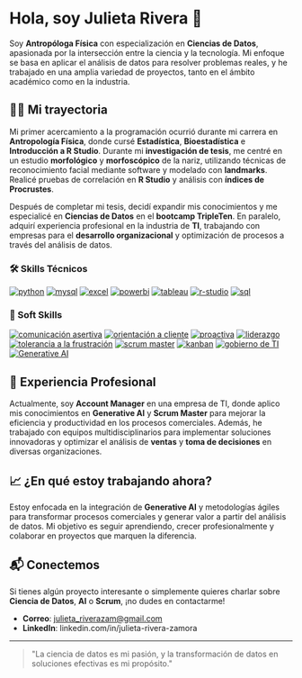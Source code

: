 # Hola, soy Julieta Rivera 👋

Soy **Antropóloga Física** con especialización en **Ciencias de Datos**, apasionada por la intersección entre la ciencia y la tecnología. Mi enfoque se basa en aplicar el análisis de datos para resolver problemas reales, y he trabajado en una amplia variedad de proyectos, tanto en el ámbito académico como en la industria.

## 👩‍💻 Mi trayectoria

Mi primer acercamiento a la programación ocurrió durante mi carrera en **Antropología Física**, donde cursé **Estadística**, **Bioestadística** e **Introducción a R Studio**. Durante mi **investigación de tesis**, me centré en un estudio **morfológico** y **morfoscópico** de la nariz, utilizando técnicas de reconocimiento facial mediante software y modelado con **landmarks**. Realicé pruebas de correlación en **R Studio** y análisis con **índices de Procrustes**.

Después de completar mi tesis, decidí expandir mis conocimientos y me especialicé en **Ciencias de Datos** en el **bootcamp TripleTen**. En paralelo, adquirí experiencia profesional en la industria de **TI**, trabajando con empresas para el **desarrollo organizacional** y optimización de procesos a través del análisis de datos.


<div id="header" align="left">
  <!-- Skills -->
  <h3>🛠️ Skills Técnicos</h3>
  <a href="#"><img decoding="async" src="https://img.shields.io/badge/Python-3776AB?style=for-the-badge&logo=python&logoColor=white" alt="python"/></a>
  <a href="#"><img decoding="async" src="https://img.shields.io/badge/MySQL-6DB33F?style=for-the-badge&logo=mysql&logoColor=white" alt="mysql"/></a>
  <a href="#"><img decoding="async" src="https://img.shields.io/badge/Microsoft_Excel-217346?style=for-the-badge&logo=microsoft-excel&logoColor=white" alt="excel"/></a>
  <a href="#"><img decoding="async" src="https://img.shields.io/badge/Power_BI-FFBE00?style=for-the-badge&logo=Power-BI&logoColor=white" alt="powerbi"/></a>
  <a href="#"><img decoding="async" src="https://img.shields.io/badge/Tableau-E97627?style=for-the-badge&logo=tableau&logoColor=white" alt="tableau"/></a>
  <a href="#"><img decoding="async" src="https://img.shields.io/badge/R-Studio-75AADB?style=for-the-badge&logo=r&logoColor=white" alt="r-studio"/></a>
  <a href="#"><img decoding="async" src="https://img.shields.io/badge/SQL-4479A1?style=for-the-badge&logo=sql&logoColor=white" alt="sql"/></a>
</div>

<div id="header" align="left">
  <!-- Soft Skills -->
  <h3>🤝 Soft Skills</h3>
  <a href="#"><img decoding="async" src="https://img.shields.io/badge/Comunicación_Asertiva-FF6347?style=for-the-badge&logo=communication&logoColor=white" alt="comunicación asertiva"/></a>
  <a href="#"><img decoding="async" src="https://img.shields.io/badge/Orientación_a_Cliente-32CD32?style=for-the-badge&logo=customer-service&logoColor=white" alt="orientación a cliente"/></a>
  <a href="#"><img decoding="async" src="https://img.shields.io/badge/Proactiva-1E90FF?style=for-the-badge&logo=lightbulb&logoColor=white" alt="proactiva"/></a>
  <a href="#"><img decoding="async" src="https://img.shields.io/badge/Liderazgo-FFD700?style=for-the-badge&logo=leadership&logoColor=white" alt="liderazgo"/></a>
  <a href="#"><img decoding="async" src="https://img.shields.io/badge/Tolerancia_a_la_Frustración-FF4500?style=for-the-badge&logo=emotion&logoColor=white" alt="tolerancia a la frustración"/></a>
  <a href="#"><img decoding="async" src="https://img.shields.io/badge/Scrum_Master-00BFFF?style=for-the-badge&logo=scrum&logoColor=white" alt="scrum master"/></a>
  <a href="#"><img decoding="async" src="https://img.shields.io/badge/Kanban-FF6347?style=for-the-badge&logo=trello&logoColor=white" alt="kanban"/></a>
  <a href="#"><img decoding="async" src="https://img.shields.io/badge/Gobierno_de_TI-4B0082?style=for-the-badge&logo=it&logoColor=white" alt="gobierno de TI"/></a>
   <a href="#"><img decoding="async" src="https://img.shields.io/badge/Gobierno_de_TI-4B0082?style=for-the-badge&logo=it&logoColor=white" alt="Generative AI"/></a>
</div>

## 💼 Experiencia Profesional

Actualmente, soy **Account Manager** en una empresa de TI, donde aplico mis conocimientos en **Generative AI** y **Scrum Master** para mejorar la eficiencia y productividad en los procesos comerciales. Además, he trabajado con equipos multidisciplinarios para implementar soluciones innovadoras y optimizar el análisis de **ventas** y **toma de decisiones** en diversas organizaciones.

## 📈 ¿En qué estoy trabajando ahora?

Estoy enfocada en la integración de **Generative AI** y metodologías ágiles para transformar procesos comerciales y generar valor a partir del análisis de datos. Mi objetivo es seguir aprendiendo, crecer profesionalmente y colaborar en proyectos que marquen la diferencia.

## 📬 Conectemos

Si tienes algún proyecto interesante o simplemente quieres charlar sobre **Ciencia de Datos**, **AI** o **Scrum**, ¡no dudes en contactarme!

- **Correo**: julieta_riverazam@gmail.com
- **LinkedIn**: linkedin.com/in/julieta-rivera-zamora

---

> "La ciencia de datos es mi pasión, y la transformación de datos en soluciones efectivas es mi propósito."

